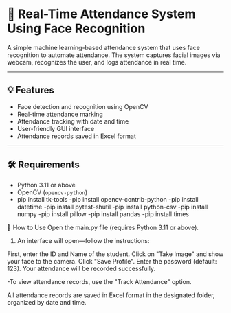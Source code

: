 # 📸 Real-Time Attendance System Using Face Recognition

A simple machine learning-based attendance system that uses face recognition to automate attendance. The system captures facial images via webcam, recognizes the user, and logs attendance in real time.

---

## 💡 Features

- Face detection and recognition using OpenCV
- Real-time attendance marking
- Attendance tracking with date and time
- User-friendly GUI interface
- Attendance records saved in Excel format

---

## 🛠 Requirements

- Python 3.11 or above
- OpenCV (`opencv-python`)
- pip install tk-tools
-pip install opencv-contrib-python
-pip install datetime
-pip install pytest-shutil
-pip install python-csv
-pip install numpy
-pip install pillow 
-pip install pandas
-pip install times

🔧 How to Use
Open the main.py file (requires Python 3.11 or above).

1. An interface will open—follow the instructions:

  First, enter the ID and Name of the student.
  Click on "Take Image" and show your face to the camera.
  Click "Save Profile".
  Enter the password (default: 123).
  Your attendance will be recorded successfully.

  -To view attendance records, use the "Track Attendance" option.

All attendance records are saved in Excel format in the designated folder, organized by date and time.



